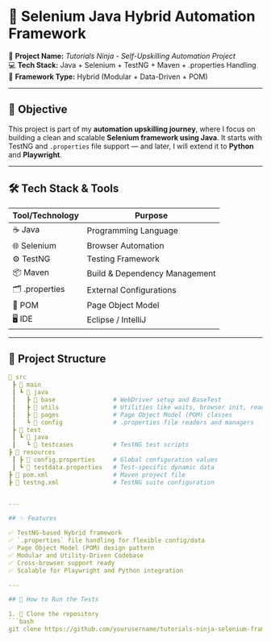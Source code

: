 # 🚀 Selenium Java Hybrid Automation Framework

🎯 **Project Name:** *Tutorials Ninja - Self-Upskilling Automation Project*  
💻 **Tech Stack:** Java + Selenium + TestNG + Maven + .properties Handling  
📁 **Framework Type:** Hybrid (Modular + Data-Driven + POM)

---

## 📌 Objective

This project is part of my **automation upskilling journey**, where I focus on building a clean and scalable **Selenium framework using Java**. It starts with TestNG and `.properties` file support — and later, I will extend it to **Python** and **Playwright**.

---

## 🛠️ Tech Stack & Tools

| Tool/Technology | Purpose                        |
|------------------|-------------------------------|
| ☕ Java           | Programming Language          |
| 🌐 Selenium       | Browser Automation            |
| ⚙️ TestNG          | Testing Framework             |
| 📦 Maven          | Build & Dependency Management |
| 🗂️ .properties    | External Configurations       |
| 🧪 POM            | Page Object Model             |
| 🖥️ IDE            | Eclipse / IntelliJ            |

---

## 📁 Project Structure

```yaml
📁 src
 ┣ 📁 main
 ┃ ┗ 📁 java
 ┃   ┣ 📁 base                # WebDriver setup and BaseTest
 ┃   ┣ 📁 utils               # Utilities like waits, browser init, readers
 ┃   ┣ 📁 pages               # Page Object Model (POM) classes
 ┃   ┗ 📁 config              # .properties file readers and managers
 ┣ 📁 test
 ┃ ┗ 📁 java
 ┃   ┗ 📁 testcases           # TestNG test scripts
┣ 📁 resources
 ┃ ┣ 📄 config.properties     # Global configuration values
 ┃ ┗ 📄 testdata.properties   # Test-specific dynamic data
┣ 📄 pom.xml                  # Maven project file
┣ 📄 testng.xml               # TestNG suite configuration


---

## ✨ Features

✅ TestNG-based Hybrid framework  
✅ `.properties` file handling for flexible config/data  
✅ Page Object Model (POM) design pattern  
✅ Modular and Utility-Driven Codebase  
✅ Cross-browser support ready  
✅ Scalable for Playwright and Python integration  

---

## 🚀 How to Run the Tests

1. 🔁 Clone the repository  
```bash
git clone https://github.com/yourusername/tutorials-ninja-selenium-framework.git
